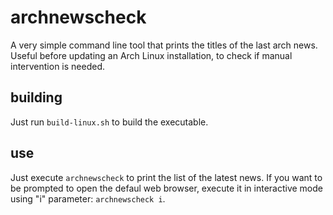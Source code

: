 # archnewscheck
A very simple command line tool that prints the titles of the last arch news. Useful before updating an Arch Linux installation, to check if manual intervention is needed.

## building
Just run `build-linux.sh` to build the executable.

## use
Just execute `archnewscheck` to print the list of the latest news. If you want to be prompted to open the defaul web browser, execute it in interactive mode using "i" parameter: `archnewscheck i`.
